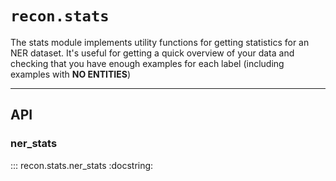 # `recon.stats`

The stats module implements utility functions for getting statistics for an NER dataset.
It's useful for getting a quick overview of your data and checking that you have enough examples for each label (including examples with **NO ENTITIES**)

---
## API

### ner_stats

::: recon.stats.ner_stats
    :docstring:
